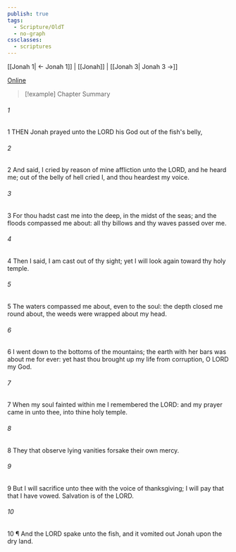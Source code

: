 ```yaml
---
publish: true
tags:
  - Scripture/OldT
  - no-graph
cssclasses:
  - scriptures
---
```

[[Jonah 1| ← Jonah 1]] | [[Jonah]] | [[Jonah 3| Jonah 3 →]]

[Online](https://churchofjesuschrist.org/study/scriptures/ot/jonah/2?lang=eng)

>[!example] Chapter Summary
>
###### 1
1 THEN Jonah prayed unto the LORD his God out of the fish's belly,
###### 2
2 And said, I cried by reason of mine affliction unto the LORD, and he heard me; out of the belly of hell cried I, and thou heardest my voice.
###### 3
3 For thou hadst cast me into the deep, in the midst of the seas; and the floods compassed me about: all thy billows and thy waves passed over me.
###### 4
4 Then I said, I am cast out of thy sight; yet I will look again toward thy holy temple.
###### 5
5 The waters compassed me about, even to the soul: the depth closed me round about, the weeds were wrapped about my head.
###### 6
6 I went down to the bottoms of the mountains; the earth with her bars was about me for ever: yet hast thou brought up my life from corruption, O LORD my God.
###### 7
7 When my soul fainted within me I remembered the LORD: and my prayer came in unto thee, into thine holy temple.
###### 8
8 They that observe lying vanities forsake their own mercy.
###### 9
9 But I will sacrifice unto thee with the voice of thanksgiving; I will pay that that I have vowed.  Salvation is of the LORD.
###### 10
10 ¶ And the LORD spake unto the fish, and it vomited out Jonah upon the dry land.



